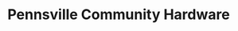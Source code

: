 ---
title: "Pennsville Community Hardware"
url: /pennsville/pennsville-community-hardware/
shop: Eisenwaren
---